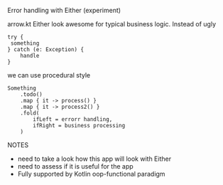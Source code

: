 Error handling with Either (experiment)

arrow.kt Either look awesome for typical business logic. Instead of ugly 
```
try {
 something
} catch (e: Exception) {
    handle
}
```

we can use procedural style 
```
Something
    .todo()
    .map { it -> process() }
    .map { it -> process2() }
    .fold(
        ifLeft = errorr handling,
        ifRight = business processing
    )
```

NOTES
 - need to take a look how this app will look with Either
 - need to assess if it is useful for the app 
 - Fully supported by Kotlin oop-functional paradigm